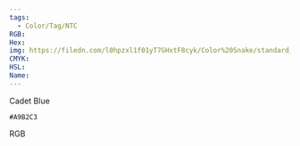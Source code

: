 ```yaml
---
tags:
  - Color/Tag/NTC
RGB:
Hex:
img: https://filedn.com/l0hpzxl1f01yT7GHxtF8cyk/Color%20Snake/standard_csv_to_svg/A9B2C3.svg
CMYK:
HSL:
Name:
---
```

Cadet Blue
```palette
#A9B2C3
```
RGB
